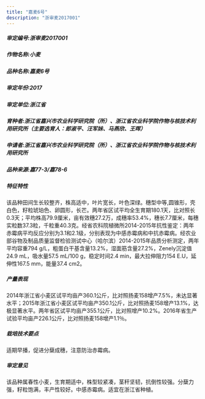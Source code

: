 ```yaml
---
title: "嘉麦6号"
description: "浙审麦2017001"
---
```

##### 审定编号:浙审麦2017001

##### 作物名称:小麦

##### 品种名称:嘉麦6号

##### 审定年份:2017

##### 审定单位:浙江省

##### 育种者:浙江省嘉兴市农业科学研究院（所）、浙江省农业科学院作物与核技术利用研究所（主要选育人：郎淑平、汪军妹、马燕欣、王晖）  

##### 申请者:浙江省嘉兴市农业科学研究院（所）、浙江省农业科学院作物与核技术利用研究所

##### 品种来源:嘉77-3/嘉78-6

##### 特征特性
该品种田间生长较整齐，株高适中，叶片宽长，叶色深绿。穗型中等,圆锥形，壳白色，籽粒琥珀色、卵圆形，长芒。两年省区试平均全生育期180.1天，比对照长0.3天；平均株高79.9厘米，亩有效穗27.2万，成穗率53.4%，穗长7.7厘米，每穗实粒数37.3粒，千粒重40.3克。经省农科院植微所2014-2015年抗性鉴定：两年赤霉病平均反应分别为3.1和2.1级，分别表现为中感赤霉病和中抗赤霉病。经农业部谷物及制品质量监督检验测试中心（哈尔滨）2014-2015年品质分析测定，两年平均容重794 g/L，粗蛋白干基含量13.2%，湿面筋含量27.2%，Zenely沉淀值24.9 mL，吸水量57.5 mL/100 g，稳定时间2.4 min，最大拉伸阻力154 E.U，延伸性167.5 mm，能量37.4 cm2。

##### 产量表现
2014年浙江省小麦区试平均亩产360.1公斤，比对照扬麦158增产7.5%，未达显著水平；2015年浙江省小麦区试平均亩产350.1公斤，比对照扬麦158增产13.1%，达极显著水平。两年省区试平均亩产355.1公斤，比对照增产10.2%。2016年省生产试验平均亩产226.1公斤，比对照扬麦158增产1.1％。

##### 栽培技术要点
适期早播，促进分蘖成穗，注意防治赤霉病。

##### 审定意见
该品种属春性小麦，生育期适中，株型较紧凑，茎秆坚韧，抗倒性较强。分蘖力强，籽粒饱满，丰产性较好。中感赤霉病。适宜在浙江省种植。
